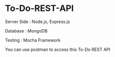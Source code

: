 # To-Do-REST-API


Server Side : Node.js, Express.js

Database : MongoDB

Testing : Mocha Framework

You can use postman to access this To-Do REST API


